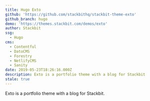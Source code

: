```yaml
---
title: Hugo Exto
github: 'https://github.com/stackbithq/stackbit-theme-exto'
github_branch: hugo
demo: 'https://themes.stackbit.com/demos/exto'
author: Stackbit
ssg:
  - Hugo
cms:
  - Contentful
  - DatoCMS
  - Forestry
  - NetlifyCMS
  - Sanity
date: 2019-05-23T18:26:16.000Z
description: Exto is a portfolio theme with a blog for Stackbit
stale: true
---
```


Exto is a portfolio theme with a blog for Stackbit.